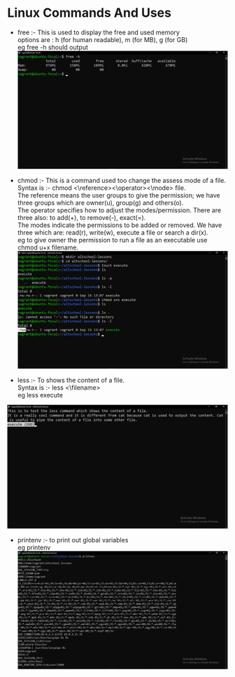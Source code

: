 # Linux Commands And Uses

- free :- This is used to display the free and used memory<br/>
options are : h (for human readable), m (for MB), g (for GB)<br/>
eg free -h should output <img src="./free.png" alt="free">

- chmod :- This is a command used too change the assess mode of a file.<br/>
Syntax is :- chmod <\reference><\operator><\mode> file. <br/>
The reference means the user groups to give the permission; we have three groups which are owner(u), group(g) and others(o). <br/>
The operator specifies how to adjust the modes/permission. There are three also: to add(+), to remove(-), exact(=).<br/>
The modes indicate the permissions to be added or removed. We have three which are: read(r), write(w), execute a file or search a dir(x). <br/>
eg to give owner the permission to run a file as an executable use chmod u+x filename. <img src=./chmod.png alt="chmod">

- less :- To shows the content of a file.<br/>
Syntax is :- less <\filename> <br/>
eg less execute <br/>
<img src="./less.png" alt="less">

- printenv :- to print out global variables<br/>
eg printenv <img src="./printenv.png" alt="printenv">
